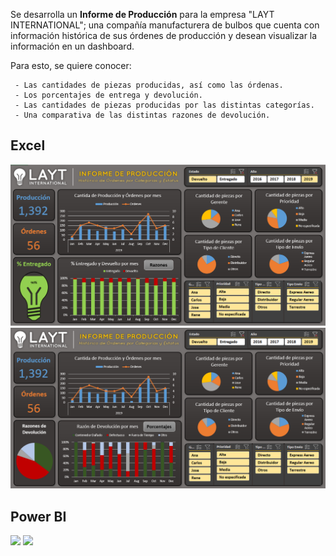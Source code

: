 Se desarrolla un **Informe de Producción** para la empresa "LAYT INTERNATIONAL"; una compañía manufacturera de bulbos que cuenta con información histórica de sus órdenes de producción y desean visualizar la información en un dashboard. 

Para esto, se quiere conocer:
	
     - Las cantidades de piezas producidas, así como las órdenas.
     - Los porcentajes de entrega y devolución.
     - Las cantidades de piezas producidas por las distintas categorías.
     - Una comparativa de las distintas razones de devolución.

## Excel
![](https://github.com/Ana-Gabriela-Taipe/Power-BI/blob/main/Img/InformePro1.png)
![](https://github.com/Ana-Gabriela-Taipe/Power-BI/blob/main/Img/InformePro2.png)

## Power BI
![](https://github.com/Ana-Gabriela-Taipe/Power-BI/blob/main/Img/InformeProPB1.png)
![](https://github.com/Ana-Gabriela-Taipe/Power-BI/blob/main/Img/InformeProPB2.png)
